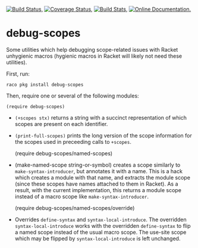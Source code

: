 [![Build Status,](https://img.shields.io/travis/jsmaniac/debug-scopes/master.svg)](https://travis-ci.org/jsmaniac/debug-scopes)
[![Coverage Status,](https://img.shields.io/coveralls/jsmaniac/debug-scopes/master.svg)](https://coveralls.io/github/jsmaniac/debug-scopes)
[![Build Stats,](https://img.shields.io/badge/build-stats-blue.svg)](http://jsmaniac.github.io/travis-stats/#jsmaniac/debug-scopes)
[![Online Documentation.](https://img.shields.io/badge/docs-online-blue.svg)](http://docs.racket-lang.org/debug-scopes/)

debug-scopes
============

Some utilities which help debugging scope-related issues with Racket
unhygienic macros (hygienic macros in Racket will likely not need these
utilities).

First, run:

    raco pkg install debug-scopes

Then, require one or several of the following modules:

    (require debug-scopes)

* `(+scopes stx)` returns a string with a succinct representation of which
  scopes are present on each identifier.
* `(print-full-scopes)` prints the long version of the scope information for
  the scopes used in preceeding calls to `+scopes`.

    (require debug-scopes/named-scopes)

* (make-named-scope string-or-symbol) creates a scope similarly to
  `make-syntax-introducer`, but annotates it with a name. This is a hack which
  creates a module with that name, and extracts the module scope (since these
  scopes have names attached to them in Racket). As a result, with the current
  implementation, this returns a module scope instead of a macro scope like
  `make-syntax-introducer`.

    (require debug-scopes/named-scopes/override)

* Overrides `define-syntax` and `syntax-local-introduce`. The overridden
  `syntax-local-introduce` works with the overridden `define-syntax` to flip a
  named scope instead of the usual macro scope. The use-site scope which may
  be flipped by `syntax-local-introduce` is left unchanged.